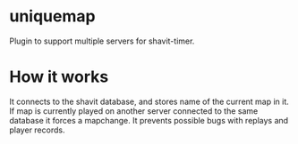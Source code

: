 # uniquemap
Plugin to support multiple servers for shavit-timer.

# How it works
It connects to the shavit database, and stores name of the current map in it. If map is currently played on another server connected to the same database it forces a mapchange. It prevents possible bugs with replays and player records.
